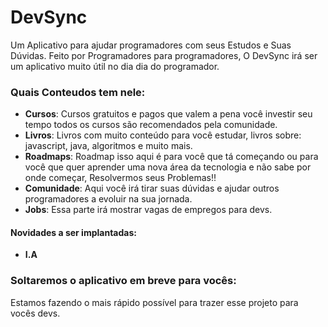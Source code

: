 # DevSync
Um Aplicativo para ajudar programadores com seus Estudos e Suas Dúvidas.
Feito por Programadores para programadores, O DevSync irá ser um aplicativo muito útil no dia dia do programador.

### Quais Conteudos tem nele:
 * **Cursos**: Cursos gratuitos e pagos que valem a pena você investir seu tempo todos os cursos são recomendados pela comunidade.
 * **Livros**: Livros com muito conteúdo para você estudar, livros sobre: javascript, java, algoritmos e muito mais.
 * **Roadmaps**: Roadmap isso aqui é para você que tá começando ou para você que quer aprender uma nova área da tecnologia e não sabe por onde começar, Resolvermos seus Problemas!!
 * **Comunidade**: Aqui você irá tirar suas dúvidas e ajudar outros programadores a evoluir na sua jornada.
 * **Jobs**: Essa parte irá mostrar vagas de empregos para devs.
 
 #### Novidades a ser implantadas:
  * **I.A**

### Soltaremos o aplicativo em breve para vocês:
Estamos fazendo o mais rápido possível para trazer esse projeto para vocês devs.
